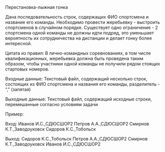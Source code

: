 Перестановка-лыжная гонка

Дана последовательность строк, содержащих ФИО спортсмена и название его
команды. Необходимо провести жеребьевку - выстроить спортсменов в случайном
порядке. Существует одно ограничение - 2 спортсмена одной команды не должны идти
подряд, это уменьшает вероятность их сотрудничества на дистанции и делает гонку
более интересной.

Цитата из правил: 
В лично-командных соревнованиях, в том числе квалификационных,
жеребьевка должна быть проведена таким образом, чтобы участники одной
команды не получили рядом стоящих стартовых номеров.

Входные данные:
Текстовый файл, содержащий несколько строк, состоящих из ФИО спортсмена и
названия его команды, разделитель - “,” (запятая)

Выходные данные:
Текстовый файл, содержащий исходные строки, перемешанные согласно условиям задачи

Пример:

Вход:
Иванов И.С.,СДЮСШОР2
Петров А.А.,СДЮСШОР2
Смирнов К.Т.,Заводоуковск
Сидоров К.С.,Тобольск

Выход:
Сидоров К.С.,Тобольск
Петров А.А.,СДЮСШОР2
Смирнов К.Т.,Заводоуковск
Иванов И.С.,СДЮСШОР2
